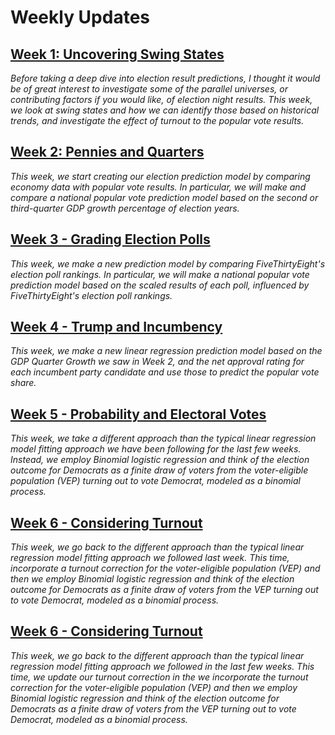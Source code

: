 # Weekly Updates
## [Week 1: Uncovering Swing States](https://ekassos.github.io/election-analytics/week-1.html)
_Before taking a deep dive into election result predictions, I thought it would be of great interest to investigate some of the parallel universes, or contributing factors if you would like, of election night results. This week, we look at swing states and how we can identify those based on historical trends, and investigate the effect of turnout to the popular vote results._

## [Week 2: Pennies and Quarters](https://ekassos.github.io/election-analytics/week-2.html)
_This week, we start creating our election prediction model by comparing economy data with popular vote results. In particular, we will make and compare a national popular vote prediction model based on the second or third-quarter GDP growth percentage of election years._

## [Week 3 - Grading Election Polls](https://ekassos.github.io/election-analytics/week-3.html)
_This week, we make a new prediction model by comparing FiveThirtyEight's election poll rankings. In particular, we will make a national popular vote prediction model based on the scaled results of each poll, influenced by FiveThirtyEight's election poll rankings._

## [Week 4 - Trump and Incumbency](https://ekassos.github.io/election-analytics/week-4.html)
_This week, we make a new linear regression prediction model based on the GDP Quarter Growth we saw in Week 2, and the net approval rating for each incumbent party candidate and use those to predict the popular vote share._

## [Week 5 - Probability and Electoral Votes](https://ekassos.github.io/election-analytics/week-5.html)
_This week, we take a different approach than the typical linear regression model fitting approach we have been following for the last few weeks. Instead, we employ Binomial logistic regression and think of the election outcome for Democrats as a finite draw of voters from the voter-eligible population (VEP) turning out to vote Democrat, modeled as a binomial process._

## [Week 6 - Considering Turnout](https://ekassos.github.io/election-analytics/week-6.html)
_This week, we go back to the different approach than the typical linear regression model fitting approach we followed last week. This time, incorporate a turnout correction for the voter-eligible population (VEP) and then we employ Binomial logistic regression and think of the election outcome for Democrats as a finite draw of voters from the VEP turning out to vote Democrat, modeled as a binomial process._

## [Week 6 - Considering Turnout](https://ekassos.github.io/election-analytics/week-7.html)
_This week, we go back to the different approach than the typical linear regression model fitting approach we followed in the last few weeks. This time, we update our turnout correction in the  we incorporate the turnout correction for the voter-eligible population (VEP) and then we employ Binomial logistic regression and think of the election outcome for Democrats as a finite draw of voters from the VEP turning out to vote Democrat, modeled as a binomial process._
